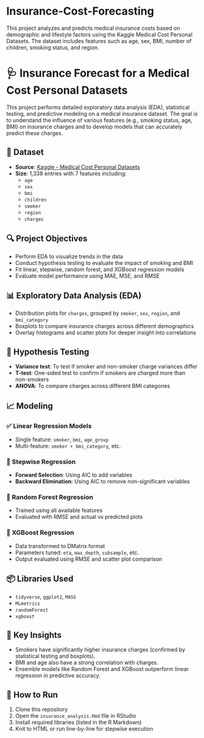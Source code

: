 # Insurance-Cost-Forecasting
This project analyzes and predicts medical insurance costs based on demographic and lifestyle factors using the Kaggle Medical Cost Personal Datasets. The dataset includes features such as age, sex, BMI, number of children, smoking status, and region.

# 🩺 Insurance Forecast for a Medical Cost Personal Datasets

This project performs detailed exploratory data analysis (EDA), statistical testing, and predictive modeling on a medical insurance dataset. The goal is to understand the influence of various features (e.g., smoking status, age, BMI) on insurance charges and to develop models that can accurately predict these charges.

## 📂 Dataset

- **Source**: [Kaggle - Medical Cost Personal Datasets](https://www.kaggle.com/datasets/mirichoi0218/insurance)
- **Size**: 1,338 entries with 7 features including:
  - `age`
  - `sex`
  - `bmi`
  - `children`
  - `smoker`
  - `region`
  - `charges`

## 🔍 Project Objectives

- Perform EDA to visualize trends in the data
- Conduct hypothesis testing to evaluate the impact of smoking and BMI
- Fit linear, stepwise, random forest, and XGBoost regression models
- Evaluate model performance using MAE, MSE, and RMSE

## 📊 Exploratory Data Analysis (EDA)

- Distribution plots for `charges`, grouped by `smoker`, `sex`, `region`, and `bmi_category`
- Boxplots to compare insurance charges across different demographics
- Overlay histograms and scatter plots for deeper insight into correlations

## 🧪 Hypothesis Testing

- **Variance test**: To test if smoker and non-smoker charge variances differ
- **T-test**: One-sided test to confirm if smokers are charged more than non-smokers
- **ANOVA**: To compare charges across different BMI categories

## 📈 Modeling

### ✅ Linear Regression Models
- Single feature: `smoker`, `bmi`, `age_group`
- Multi-feature: `smoker + bmi_category`, etc.

### 🔁 Stepwise Regression
- **Forward Selection**: Using AIC to add variables
- **Backward Elimination**: Using AIC to remove non-significant variables

### 🌲 Random Forest Regression
- Trained using all available features
- Evaluated with RMSE and actual vs predicted plots

### 🚀 XGBoost Regression
- Data transformed to DMatrix format
- Parameters tuned: `eta`, `max_depth`, `subsample`, etc.
- Output evaluated using RMSE and scatter plot comparison

## 📦 Libraries Used

- `tidyverse`, `ggplot2`, `MASS`
- `MLmetrics`
- `randomForest`
- `xgboost`

## 🧠 Key Insights

- Smokers have significantly higher insurance charges (confirmed by statistical testing and boxplots).
- BMI and age also have a strong correlation with charges.
- Ensemble models like Random Forest and XGBoost outperform linear regression in predictive accuracy.


## 🚀 How to Run

1. Clone this repository
2. Open the `insurance_analysis.Rmd` file in RStudio
3. Install required libraries (listed in the R Markdown)
4. Knit to HTML or run line-by-line for stepwise execution

